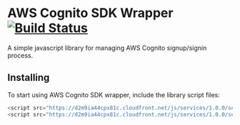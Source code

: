 # AWS Cognito SDK Wrapper [![Build Status](https://travis-ci.org/NachoColl/cognito.aws-sdk.js.svg?branch=master)](https://travis-ci.org/NachoColl/cognito.aws-sdk.js)

A simple javascript library for managing AWS Cognito signup/signin process. 

## Installing

To start using AWS Cognito SDK wrapper, include the library script files:

```js
<script src="https://d2m9ia44cpx81c.cloudfront.net/js/services/1.0.0/services.library.min.js" />
<script src="https://d2m9ia44cpx81c.cloudfront.net/js/services/1.0.0/services.aws-sdk.min.js" />
```

